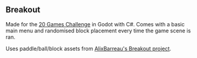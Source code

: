 ﻿## Breakout
Made for the [20 Games Challenge](https://20_games_challenge.gitlab.io/challenge/) in Godot with C#.
Comes with a basic main menu and randomised block placement every time the game scene is ran.

Uses paddle/ball/block assets from [AlixBarreau's Breakout project](https://github.com/AlixBarreaux/simple-breakout).
